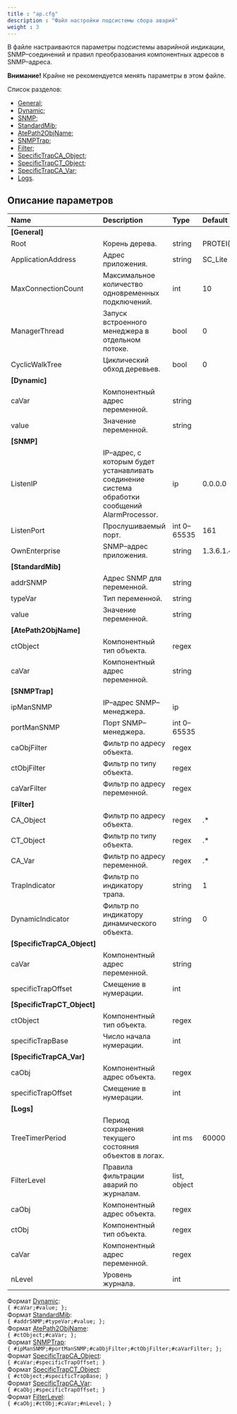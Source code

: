 ```yaml
---
title : "ap.cfg"
description : "Файл настройки подсистемы сбора аварий"
weight : 3
---
```


В файле настраиваются параметры подсистемы аварийной индикации, SNMP–соединений и правил преобразования компонентных адресов в SNMP–адреса.

**Внимание!** Крайне не рекомендуется менять параметры в этом файле.

Список разделов:
* [General](#general);
* [Dynamic](#dynamic);
* [SNMP](#snmp);
* [StandardMib](#standardmib);
* [AtePath2ObjName](#atepath2objname);
* [SNMPTrap](#snmptrap);
* [Filter](#filter);
* [SpecificTrapCA_Object](#st_ca_object);
* [SpecificTrapCT_Object](#st_ct_object);
* [SpecificTrapCA_Var](#st_ca_var);
* [Logs](#logs).

## Описание параметров
|Name|Description|Type|Default|O/M|P/R|Version|
|:---|:----------|:---|:------|:--|:--|:------|
|**<a name="general" />[General]**||
|Root|Корень дерева.|string|PROTEI(1.3.6.1.4.1.20873)|O|R||
|ApplicationAddress|Адрес приложения.|string|SC_Lite|M|R||
|MaxConnectionCount|Максимальное количество одновременных подключений.|int|10|O|R||
|ManagerThread|Запуск встроенного менеджера в отдельном потоке.|bool|0|O|R||
|CyclicWalkTree|Циклический обход деревьев.|bool|0|O|R||
|**<a name="dynamic" />[Dynamic]**||
|caVar|Компонентный адрес переменной.|string||O|R||
|value|Значение переменной.|string||O|R||
|**<a name="snmp" />[SNMP]**||
|ListenIP|IP–адрес, с которым будет устанавливать соединение система обработки сообщений AlarmProcessor.|ip|0.0.0.0|O|R||
|ListenPort|Прослушиваемый порт.|int 0–65535|161|O|R||
|OwnEnterprise|SNMP–адрес приложения.|string|1.3.6.1.4.1.20873|O|R||
|**<a name="standardmib" />[StandardMib]**||
|addrSNMP|Адрес SNMP для переменной.|string||O|R||
|typeVar|Тип переменной.|string||O|R||
|value|Значение переменной.|string||O|R||
|**<a name="atepath2objname" />[AtePath2ObjName]**||
|ctObject|Компонентный тип объекта.|regex||O|R||
|caVar|Компонентный адрес переменной.|string||O|R||
|**<a name="snmptrap" />[SNMPTrap]**||
|ipManSNMP|IP–адрес SNMP–менеджера.|ip||O|R||
|portManSNMP|Порт SNMP–менеджера.|int 0–65535||O|R||
|caObjFilter|Фильтр по адресу объекта.|regex||O|R||
|ctObjFilter|Фильтр по типу объекта.|regex||O|R||
|caVarFilter|Фильтр по адресу переменной.|regex||O|R||
|**<a name="filter" />[Filter]**||
|CA_Object|Фильтр по адресу объекта.|regex|.*|O|R||
|CT_Object|Фильтр по типу объекта.|regex|.*|O|R||
|CA_Var|Фильтр по адресу переменной.|regex|.*|O|R||
|TrapIndicator|Фильтр по индикатору трапа.|string|1|O|R||
|DynamicIndicator|Фильтр по индикатору динамического объекта.|string|0|O|R||
|**<a name="st_ca_object" />[SpecificTrapCA_Object]**||
|caVar|Компонентный адрес переменной.|string||O|R||
|specificTrapOffset|Смещение в нумерации.|int||O|R||
|**<a name="st_ct_object" />[SpecificTrapCT_Object]**||
|ctObject|Компонентный тип объекта.|regex||O|R||
|specificTrapBase|Число начала нумерации.|int||O|R||
|**<a name="st_ca_var" />[SpecificTrapCA_Var]**||
|caObj|Компонентный адрес объекта.|regex||O|R||
|specificTrapOffset|Смещение в нумерации.|int||O|R||
|**<a name="logs" />[Logs]**||
|TreeTimerPeriod|Период сохранения текущего состояния объектов в логах.|int ms|60000|O|R||
|<a name="filterlevel" />FilterLevel|Правила фильтрации аварий по журналам.|list, object||O|R||
|caObj|Компонентный адрес объекта.|regex||O|R||
|ctObj|Компонентный тип объекта.|regex||O|R||
|caVar|Компонентный адрес переменной.|regex||O|R||
|nLevel|Уровень журнала.|int||O|R||

Формат [Dynamic](#dynamic):<br>
`{ #caVar;#value; };`<br>
Формат [StandardMib](#standardmib):<br>
`{ #addrSNMP;#typeVar;#value; };`<br>
Формат [AtePath2ObjName](#atepath2objname):<br>
`{ #ctObject;#caVar; };`<br>
Формат [SNMPTrap](#snmptrap):<br>
`{ #ipManSNMP;#portManSNMP;#caObjFilter;#ctObjFilter;#caVarFilter; };`<br>
Формат [SpecificTrapCA_Object](#st_ca_object):<br>
`{ #caVar;#specificTrapOffset; }`<br>
Формат [SpecificTrapCT_Object](#st_ct_object):<br>
`{ #ctObject;#specificTrapBase; }`<br>
Формат [SpecificTrapCA_Var](#st_ca_var):<br>
`{ #caObj;#specificTrapOffset; }`<br>
Формат [FilterLevel](#filterlevel):<br>
`{ #caObj;#ctObj;#caVar;#nLevel; }`<br>
